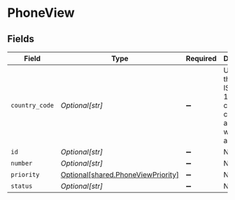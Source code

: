 # PhoneView


## Fields

| Field                                                                              | Type                                                                               | Required                                                                           | Description                                                                        | Example                                                                            |
| ---------------------------------------------------------------------------------- | ---------------------------------------------------------------------------------- | ---------------------------------------------------------------------------------- | ---------------------------------------------------------------------------------- | ---------------------------------------------------------------------------------- |
| `country_code`                                                                     | *Optional[str]*                                                                    | :heavy_minus_sign:                                                                 | Used for the 2-digit ISO 3166-1 alpha 2 country code associated with this address. | US                                                                                 |
| `id`                                                                               | *Optional[str]*                                                                    | :heavy_minus_sign:                                                                 | N/A                                                                                |                                                                                    |
| `number`                                                                           | *Optional[str]*                                                                    | :heavy_minus_sign:                                                                 | N/A                                                                                |                                                                                    |
| `priority`                                                                         | [Optional[shared.PhoneViewPriority]](undefined/models/shared/phoneviewpriority.md) | :heavy_minus_sign:                                                                 | N/A                                                                                |                                                                                    |
| `status`                                                                           | *Optional[str]*                                                                    | :heavy_minus_sign:                                                                 | N/A                                                                                |                                                                                    |